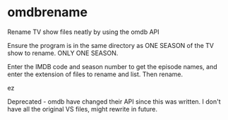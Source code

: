 # omdbrename
Rename TV show files neatly by using the omdb API

Ensure the program is in the same directory as ONE SEASON of the TV show to rename. ONLY ONE SEASON. 

Enter the IMDB code and season number to get the episode names, and enter the extension of files to rename and list. Then rename. 

ez

Deprecated - omdb have changed their API since this was written. I don't have all the original VS files, might rewrite in future.
